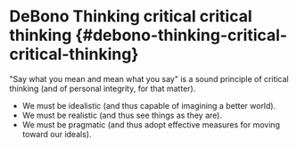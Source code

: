 # DeBono Thinking critical critical thinking {#debono-thinking-critical-critical-thinking}

&quot;Say what you mean and mean what you say&quot; is a sound principle of critical thinking (and of personal integrity, for that matter).

*   We must be idealistic (and thus capable of imagining a better world).
*   We must be realistic (and thus see things as they are).
*   We must be pragmatic (and thus adopt effective measures for moving toward our ideals).